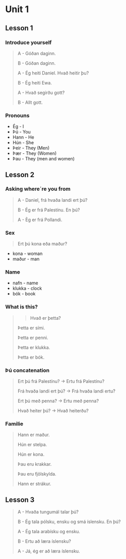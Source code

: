 # Unit 1
## Lesson 1
### Introduce yourself

>A - Góðan daginn.
>
>B - Góðan daginn.
>
>A - Ég heiti Daniel. Hvað heitir þu?
>
>B - Ég heiti Ewa.
>
>A - Hvað segirðu gott?
>
>B - Allt gott.

### Pronouns

- Ég - I
- Þú - You
- Hann - He
- Hún - She
- Þeir - They (Men)
- Þær - They (Women)
- Þau - They (men and women)

## Lesson 2
### Asking where´re you from

> A - Daniel, frá hvaða landi ert þú?
>
> B - Ég er frá Palestínu. En þú?
>
> A - Èg er frá Pollandi.

### Sex

> Ert þú kona eða maður?

- kona - woman
- maður - man

### Name

- nafn - name
- klukka - clock
- bók - book

### What is this?

>> Hvað er þetta?
>
> Þetta er sími.
>
> Þetta er penni.
>
> Þetta er klukka.
>
> Þetta er bók.

### Þú concatenation

> Ert þú frá Palestínu? -> Ertu frá Palestínu?
>
> Frá hvaða landi ert þú? -> Frá hvaða landi ertu?
>
> Ert þú með penna? -> Ertu með penna?
>
> Hvað heiter þú? -> Hvað heiterðu?

### Familie

> Hann er maður.
>
> Hún er stelpa.
>
> Hún er kona.
>
> Þau eru krakkar.
>
> Þau eru fjölskylda.
>
> Hann er strákur.

## Lesson 3

> A - Hvaða tungumál talar þú?
>
> B - Ég tala pólsku, ensku og smá íslensku. En þú?
>
> A - Ég tala arabísku og ensku.
>
> B - Ertu að læra íslensku?
>
> A - Já, ég er að læra íslensku.
